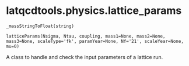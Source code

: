 latqcdtools.physics.lattice_params
=============

`_massStringToFloat(string)`


`latticeParams(Nsigma, Ntau, coupling, mass1=None, mass2=None, mass3=None, scaleType='fk', paramYear=None, Nf='21', scaleYear=None, mu=0)`

A class to handle and check the input parameters of a lattice run.

